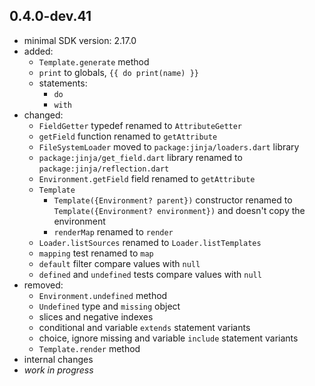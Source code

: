 ## 0.4.0-dev.41
- minimal SDK version: 2.17.0
- added:
  - `Template.generate` method
  - `print` to globals, `{{ do print(name) }}`
  - statements:
    - `do`
    - `with`
- changed:
  - `FieldGetter` typedef renamed to `AttributeGetter`
  - `getField` function renamed to `getAttribute`
  - `FileSystemLoader` moved to `package:jinja/loaders.dart` library
  - `package:jinja/get_field.dart` library renamed to `package:jinja/reflection.dart`
  - `Environment.getField` field renamed to `getAttribute`
  - `Template`
    - `Template({Environment? parent})` constructor renamed to
      `Template({Environment? environment})` and doesn't copy the environment
    - `renderMap` renamed to `render`
  - `Loader.listSources` renamed to `Loader.listTemplates`
  - `mapping` test renamed to `map`
  - `default` filter compare values with `null`
  - `defined` and `undefined` tests compare values with `null`
- removed:
  - `Environment.undefined` method
  - `Undefined` type and `missing` object
  - slices and negative indexes
  - conditional and variable `extends` statement variants
  - choice, ignore missing and variable `include` statement variants
  - `Template.render` method
- internal changes
- _work in progress_